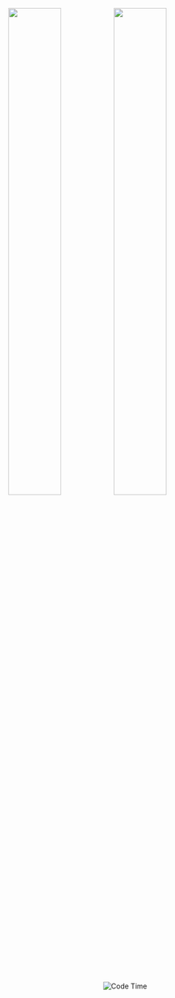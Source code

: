 <figure>
	<img src="https://wakatime.com/share/@0858d29e-7a84-490e-88b5-48d3025496c9/5ae92b36-ded0-49d7-bced-4a00abd4444b.svg" style="float: right; width: 50%;"/>
	<img src="https://wakatime.com/share/@0858d29e-7a84-490e-88b5-48d3025496c9/06df8550-bc68-4b47-891a-92a63735e5a3.svg" style="float: left; width: 50%;"/>
    <hr>
	<img alt="Code Time" src="https://img.shields.io/endpoint?style=plastic&url=https://codetime-api.datreks.com/badge/1013?logoColor=white%26project=%26recentMS=0%26showProject=false" style="margin-left: 45%" />
</figure>
<!--Hi there 👋

<!--
**ravendark888/ravendark888** is a ✨ _special_ ✨ repository because its `README.md` (this file) appears on your GitHub profile.
<!--
Here are some ideas to get you started:
<--
- 🔭 I’m currently working on ...
- 🌱 I’m currently learning ...
- 👯 I’m looking to collaborate on ...
- 🤔 I’m looking for help with ...
- 💬 Ask me about ...
- 📫 How to reach me: ...
- 😄 Pronouns: ...
- ⚡ Fun fact: ...
-->
 
